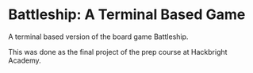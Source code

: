 <h1> Battleship: A Terminal Based Game </h1>
<p> A terminal based version of the board game Battleship.</p>
<p> This was done as the final project of the prep course at Hackbright Academy.</p>
